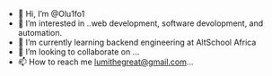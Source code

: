 - 👋 Hi, I’m @Olu1fo1
- 👀 I’m interested in ..web development, software devolopment, and automation.
- 🌱 I’m currently learning backend engineering at AltSchool Africa
- 💞️ I’m looking to collaborate on ...
- 📫 How to reach me lumithegreat@gmail.com...

<!---
NBA-Lumiboy/NBA-Lumiboy is a ✨ special ✨ repository because its `README.md` (this file) appears on your GitHub profile.
You can click the Preview link to take a look at your changes.
--->
